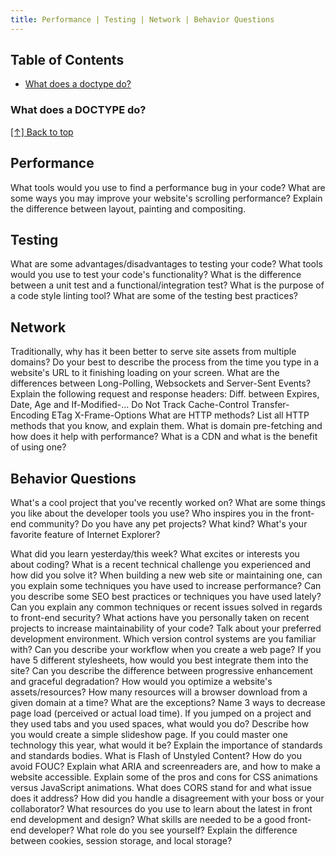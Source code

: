 ```yaml
---
title: Performance | Testing | Network | Behavior Questions
---
```


## Table of Contents

- [What does a doctype do?](#what-does-a-doctype-do)





### What does a DOCTYPE do?

[[↑] Back to top](#table-of-contents)

## Performance
What tools would you use to find a performance bug in your code?
What are some ways you may improve your website's scrolling performance?
Explain the difference between layout, painting and compositing.

## Testing
What are some advantages/disadvantages to testing your code?
What tools would you use to test your code's functionality?
What is the difference between a unit test and a functional/integration test?
What is the purpose of a code style linting tool?
What are some of the testing best practices?

## Network
Traditionally, why has it been better to serve site assets from multiple domains?
Do your best to describe the process from the time you type in a website's URL to it finishing loading on your screen.
What are the differences between Long-Polling, Websockets and Server-Sent Events?
Explain the following request and response headers:
  Diff. between Expires, Date, Age and If-Modified-...
  Do Not Track
  Cache-Control
  Transfer-Encoding
  ETag
  X-Frame-Options
What are HTTP methods? List all HTTP methods that you know, and explain them.
What is domain pre-fetching and how does it help with performance?
What is a CDN and what is the benefit of using one?

## Behavior Questions
What's a cool project that you've recently worked on?
What are some things you like about the developer tools you use?
Who inspires you in the front-end community?
Do you have any pet projects? What kind?
What's your favorite feature of Internet Explorer?

What did you learn yesterday/this week?
What excites or interests you about coding?
What is a recent technical challenge you experienced and how did you solve it?
When building a new web site or maintaining one, can you explain some techniques you have used to increase performance?
Can you describe some SEO best practices or techniques you have used lately?
Can you explain any common techniques or recent issues solved in regards to front-end security?
What actions have you personally taken on recent projects to increase maintainability of your code?
Talk about your preferred development environment.
Which version control systems are you familiar with?
Can you describe your workflow when you create a web page?
If you have 5 different stylesheets, how would you best integrate them into the site?
Can you describe the difference between progressive enhancement and graceful degradation?
How would you optimize a website's assets/resources?
How many resources will a browser download from a given domain at a time?
What are the exceptions?
Name 3 ways to decrease page load (perceived or actual load time).
If you jumped on a project and they used tabs and you used spaces, what would you do?
Describe how you would create a simple slideshow page.
If you could master one technology this year, what would it be?
Explain the importance of standards and standards bodies.
What is Flash of Unstyled Content? How do you avoid FOUC?
Explain what ARIA and screenreaders are, and how to make a website accessible.
Explain some of the pros and cons for CSS animations versus JavaScript animations.
What does CORS stand for and what issue does it address?
How did you handle a disagreement with your boss or your collaborator?
What resources do you use to learn about the latest in front end development and design?
What skills are needed to be a good front-end developer?
What role do you see yourself?
Explain the difference between cookies, session storage, and local storage?
